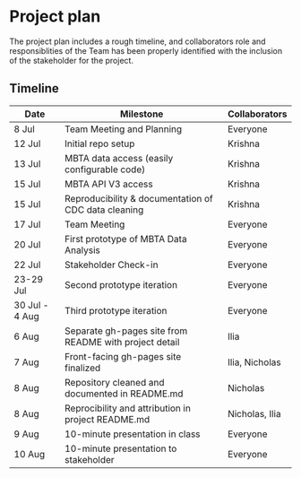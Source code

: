 
# Project plan

The project plan includes a rough timeline, and collaborators role and responsiblities of the Team has been properly identified with the inclusion of the stakeholder for the project.

## Timeline

| Date   | Milestone          | Collaborators |
| ---    | ---                | ---       |
| 8 Jul  | Team Meeting and Planning                              | Everyone  |
| 12 Jul | Initial repo setup                                     | Krishna   |
| 13 Jul | MBTA data access (easily configurable code)            | Krishna   |
| 15 Jul | MBTA API V3 access                                     | Krishna   |
| 15 Jul | Reproducibility & documentation of CDC data cleaning   | Krishna   |
| 17 Jul | Team Meeting                                           | Everyone  |
| 20 Jul | First prototype of MBTA Data Analysis                  | Everyone  |
| 22 Jul | Stakeholder Check-in                                   | Everyone  |
| 23-29 Jul | Second prototype iteration                          | Everyone  |
| 30 Jul - 4 Aug | Third prototype iteration                      | Everyone  |
|  6 Aug | Separate gh-pages site from README with project detail | Ilia      |
|  7 Aug | Front-facing gh-pages site finalized                   | Ilia, Nicholas |
|  8 Aug | Repository cleaned and documented in README.md         | Nicholas  |
|  8 Aug | Reprocibility and attribution in project README.md     | Nicholas, Ilia |
|  9 Aug | 10-minute presentation in class                        | Everyone  |
|  10 Aug | 10-minute presentation to stakeholder                 | Everyone  |
